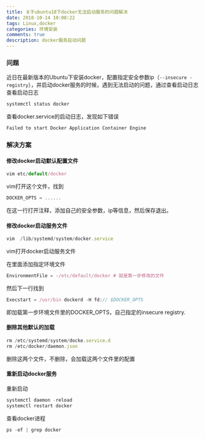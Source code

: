```yaml
---
title: 关于ubuntu18下docker无法启动服务的问题解决
date: 2018-10-14 10:08:22
tags: Linux,docker
categories: 环境安装
comments: true
description: docker服务启动问题
---
```


### 问题

近日在最新版本的Ubuntu下安装docker，配置指定安全参数ip（`--insecure -registry`），并启动docker服务的时候，遇到无法启动的问题，通过查看启动日志
查看启动日志
``` javascript
systemctl status docker
```
查看docker.service的启动日志，发现如下错误

``` javascript
Failed to start Docker Application Container Engine
```

### 解决方案

#### 修改docker启动默认配置文件

``` javascript
vim etc/default/docker
```
vim打开这个文件，找到

``` javascript
DOCKER_OPTS = ......
```
在这一行打开注释，添加自己的安全参数，ip等信息，然后保存退出。

#### 修改docker启动服务文件

``` javascript
vim  /lib/systemd/system/docker.service
```
vim打开docker启动服务文件

在里面添加指定环境文件

``` javascript
EnvironmentFile = -/etc/default/docker # 就是第一步修改的文件
```
然后下一行找到

``` javascript
Execstart = /usr/bin dockerd -H fd:// $DOCKER_OPTS 
```
即加载第一步环境文件里的DOCKER_OPTS，自己指定的insecure registry.

#### 删除其他默认的加载

``` javascript
rm /etc/systemd/system/docke.service.d
rm /etc/docker/daemon.json
```
删除这两个文件，不删除，会加载这两个文件里的配置

#### 重新启动docker服务
重新启动
``` javascript
systemctl daemon -reload
systemctl restart docker
```
查看docker进程

``` javascript
ps -ef | grep docker
```